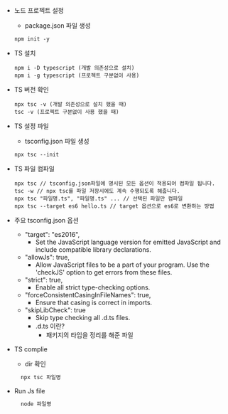 - 노드 프로젝트 설정

  - package.json 파일 생성

  ```
  npm init -y
  ```

- TS 설치

  ```
  npm i -D typescript (개발 의존성으로 설치)
  npm i -g typescript (프로젝트 구분없이 사용)
  ```

- TS 버전 확인

  ```
  npx tsc -v (개발 의존성으로 설치 했을 때)
  tsc -v (프로젝트 구분없이 사용 했을 때)
  ```

- TS 설정 파일

  - tsconfig.json 파일 생성

  ```
  npx tsc --init
  ```

- TS 파일 컴파일

  ```
  npx tsc // tsconfig.json파일에 명시된 모든 옵션이 적용되어 컴파일 됩니다.
  tsc -w // npx tsc를 파일 저장시에도 계속 수행되도록 해줍니다.
  npx tsc "파일명.ts", "파일명.ts" ... // 선택된 파일만 컴파일
  npx tsc --target es6 hello.ts // target 옵션으로 es6로 변환하는 방법
  ```

- 주요 tsconfig.json 옵션

  - "target": "es2016",
    - Set the JavaScript language version for emitted JavaScript and include compatible library declarations.
  - "allowJs": true,
    - Allow JavaScript files to be a part of your program. Use the 'checkJS' option to get errors from these files.
  - "strict": true,
    - Enable all strict type-checking options.
  - "forceConsistentCasingInFileNames": true,
    - Ensure that casing is correct in imports.
  - "skipLibCheck": true
    - Skip type checking all .d.ts files.
    - .d.ts 이란?
      - 패키지의 타입을 정리를 해준 파일

- TS complie

  - dir 확인

  ```typescript
    npx tsc 파일명
  ```

- Run Js file
  ```javascript
    node 파일명
  ```
